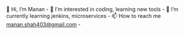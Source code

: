 👋 Hi, I’m Manan -
👀 I’m interested in coding, learning new tools -
🌱 I’m currently learning jenkins, microservices -
📫 How to reach me manan.shah403@gmail.com -

<!---
0604MananShah/0604MananShah is a ✨ special ✨ repository because its `README.md` (this file) appears on your GitHub profile.
You can click the Preview link to take a look at your changes.
--->
